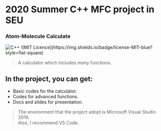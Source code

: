 # 2020 Summer C++ MFC project in SEU
### Atom-Molecule Calculate
<img alt="C++" src="https://img.shields.io/badge/-C++-525288?style=flat-square&logo=c%2B%2B&logoColor=white" />
![MIT Licence](https://img.shields.io/badge/license-MIT-blue?style=flat-square)

> A calculator which includes many functions.
## In the project, you can get:
- Basic codes for the calculator.
- Codes for advanced functions.
- Docs and slides for presentation.

> The environment that the project adopt is Microsoft Visual Studio 2019.  
> Also, I recommend VS Code. 

